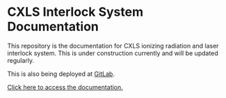 # CXLS Interlock System Documentation

This repository is the documentation for CXLS ionizing radiation and laser interlock system. This is under construction currently and will be updated regularly.

This is also being deployed at [GitLab](https://gitlab.com/eseverett/cxls_interlock_system_documentation).

[Click here to access the documentation.](https://eseverett.github.io/CXLS_Interlocks_Docs/docs/build/html/)

